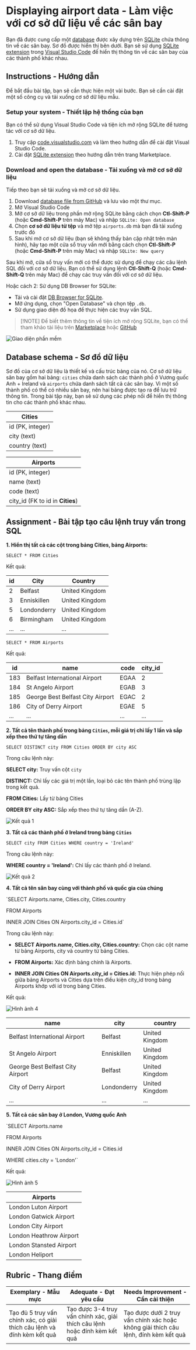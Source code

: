 # Displaying airport data - Làm việc với cơ sở dữ liệu về các sân bay

Bạn đã được cung cấp một [database](https://raw.githubusercontent.com/Microsoft/Data-Science-For-Beginners/main/2-Working-With-Data/05-relational-databases/airports.db) được xây dựng trên [SQLite](https://sqlite.org/index.html) chứa thông tin về các sân bay. Sơ đồ được hiển thị bên dưới. Bạn sẽ sử dụng [SQLite extension](https://marketplace.visualstudio.com/items?itemName=alexcvzz.vscode-sqlite&WT.mc_id=academic-77958-bethanycheum) trong [Visual Studio Code](https://code.visualstudio.com?WT.mc_id=academic-77958-bethanycheum) để hiển thị thông tin về các sân bay của các thành phố khác nhau.

## Instructions - Hướng dẫn

Để bắt đầu bài tập, bạn sẽ cần thực hiện một vài bước. Bạn sẽ cần cài đặt một số công cụ và tải xuống cơ sở dữ liệu mẫu.

### Setup your system - Thiết lập hệ thống của bạn

Bạn có thể sử dụng Visual Studio Code và tiện ích mở rộng SQLite để tương tác với cơ sở dữ liệu.

1. Truy cập [code.visualstudio.com](https://code.visualstudio.com?WT.mc_id=academic-77958-bethanycheum) và làm theo hướng dẫn để cài đặt Visual Studio Code.
2. Cài đặt [SQLite extension](https://marketplace.visualstudio.com/items?itemName=alexcvzz.vscode-sqlite&WT.mc_id=academic-77958-bethanycheum) theo hướng dẫn trên trang Marketplace.

### Download and open the database - Tải xuống và mở cơ sở dữ liệu

Tiếp theo bạn sẽ tải xuống và mở cơ sở dữ liệu.

1. Download [database file from GitHub](https://raw.githubusercontent.com/Microsoft/Data-Science-For-Beginners/main/2-Working-With-Data/05-relational-databases/airports.db) và lưu vào một thư mục.
2. Mở Visual Studio Code
3. Mở cơ sở dữ liệu trong phần mở rộng SQLite bằng cách chọn **Ctl-Shift-P** (hoặc **Cmd-Shift-P** trên máy Mac) và nhập `SQLite: Open database`
4. Chọn **cơ sở dữ liệu từ tệp** và mở tệp `airports.db` mà bạn đã tải xuống trước đó
5. Sau khi mở cơ sở dữ liệu (bạn sẽ không thấy bản cập nhật trên màn hình), hãy tạo một cửa sổ truy vấn mới bằng cách chọn **Ctl-Shift-P** (hoặc **Cmd-Shift-P** trên máy Mac) và nhập `SQLite: New query`

Sau khi mở, cửa sổ truy vấn mới có thể được sử dụng để chạy các câu lệnh SQL đối với cơ sở dữ liệu. Bạn có thể sử dụng lệnh **Ctl-Shift-Q** (hoặc **Cmd-Shift-Q** trên máy Mac) để chạy các truy vấn đối với cơ sở dữ liệu.

Hoặc cách 2: Sử dụng DB Browser for SQLite:
* Tải và cài đặt [DB Browser for SQLite](https://sqlitebrowser.org/).
* Mở ứng dụng, chọn "Open Database" và chọn tệp `.db`.
* Sử dụng giao diện đồ họa để thực hiện các truy vấn SQL.

> [!NOTE] Để biết thêm thông tin về tiện ích mở rộng SQLite, bạn có thể tham khảo tài liệu trên [Marketplace](https://marketplace.visualstudio.com/items?itemName=alexcvzz.vscode-sqlite&WT.mc_id=academic-77958-bethanycheum) hoặc [GitHub](https://github.com/nalgeon/sqlean/blob/main/docs/time.md)

![Giao diện phần mềm](https://github.com/hoanglong8/Microsoft-DS-for-beginners/blob/main/2-Working-With-Data/05-relational-databases/translations/DB%20Browse%20for%20SQLite-0.png?raw=true)

## Database schema - Sơ đồ dữ liệu

Sơ đồ của cơ sở dữ liệu là thiết kế và cấu trúc bảng của nó. Cơ sở dữ liệu sân bay gồm hai bảng: `cities` chứa danh sách các thành phố ở Vương quốc Anh + Ireland và `airports` chứa danh sách tất cả các sân bay. Vì một số thành phố có thể có nhiều sân bay, nên hai bảng được tạo ra để lưu trữ thông tin. Trong bài tập này, bạn sẽ sử dụng các phép nối để hiển thị thông tin cho các thành phố khác nhau.

| Cities           |
| ---------------- |
| id (PK, integer) |
| city (text)      |
| country (text)   |

| Airports                         |
| -------------------------------- |
| id (PK, integer)                 |
| name (text)                      |
| code (text)                      |
| city_id (FK to id in **Cities**) |

## Assignment - Bài tập tạo câu lệnh truy vấn trong SQL

**1. Hiển thị tất cả các cột trong bảng Cities, bảng Airports:**

`SELECT * FROM Cities`

Kết quả:

| id | City | Country |
|---|---|---|
|2|	Belfast|	United Kingdom|
|3|	Enniskillen|	United Kingdom|
|5|	Londonderry|	United Kingdom|
|6|	Birmingham|	United Kingdom|
| ...|	...|	...|

`SELECT * FROM Airports`

Kết quả:

|id|name|code|city_id|
|---|---|---|---|
|183|	Belfast International Airport|	EGAA|	2|
|184|	St Angelo Airport|	EGAB|	3|
|185|	George Best Belfast City Airport|	EGAC|	2|
|186|	City of Derry Airport|	EGAE|	5|
|...|...|...|...|


**2. Tất cả tên thành phố trong bảng `Cities`, mỗi giá trị chỉ lấy 1 lần và sắp xếp theo thứ tự tăng dần**

`SELECT DISTINCT city FROM Cities ORDER BY city ASC`

Trong câu lệnh này:

**SELECT city:** Truy vấn cột `city`

**DISTINCT:** Chỉ lấy các giá trị một lần, loại bỏ các tên thành phố trùng lặp trong kết quả.

**FROM Cities:** Lấy từ bảng Cities

**ORDER BY city ASC:** Sắp xếp theo thứ tự tăng dần (A-Z).

![Kết quả 1](https://github.com/hoanglong8/Microsoft-DS-for-beginners/blob/main/2-Working-With-Data/05-relational-databases/translations/DB%20Browse%20for%20SQLite-1.png?raw=true)

**3. Tất cả các thành phố ở Ireland trong bảng `Cities`**

`SELECT city FROM Cities WHERE country = 'Ireland'`

Trong câu lệnh này:

**WHERE country = 'Ireland':** Chỉ lấy các thành phố ở Ireland.

![Kết quả 2](https://github.com/hoanglong8/Microsoft-DS-for-beginners/blob/main/2-Working-With-Data/05-relational-databases/translations/DB%20Browse%20for%20SQLite-2.png?raw=true)

**4. Tất cả tên sân bay cùng với thành phố và quốc gia của chúng**

`SELECT Airports.name, Cities.city, Cities.country

FROM Airports

INNER JOIN Cities ON Airports.city_id = Cities.id`

Trong câu lệnh này:

* **SELECT Airports.name, Cities.city, Cities.country:** Chọn các cột name từ bảng Airports, city và country từ bảng Cities.

* **FROM Airports:** Xác định bảng chính là Airports.

* **INNER JOIN Cities ON Airports.city_id = Cities.id:** Thực hiện phép nối giữa bảng Airports và Cities dựa trên điều kiện city_id trong bảng Airports khớp với id trong bảng Cities.

Kết quả:

![Hình ảnh 4](https://github.com/hoanglong8/Microsoft-DS-for-beginners/blob/main/2-Working-With-Data/05-relational-databases/translations/DB%20Browse%20for%20SQLite-4.png?raw=true)

| name | city | country |
|---|---|---|
| Belfast International Airport | Belfast |	United Kingdom |
| St Angelo Airport | Enniskillen | United Kingdom |
| George Best Belfast City Airport |	Belfast |	United Kingdom |
| City of Derry Airport	| Londonderry |	United Kingdom |
| ... | ... | ... |


**5. Tất cả các sân bay ở London, Vương quốc Anh**

`SELECT Airports.name

FROM Airports

INNER JOIN Cities ON Airports.city_id = Cities.id

WHERE cities.city = 'London'`

Kết quả:

![Hình ảnh 5](https://github.com/hoanglong8/Microsoft-DS-for-beginners/blob/main/2-Working-With-Data/05-relational-databases/translations/DB%20Browse%20for%20SQLite-5.png?raw=true)

|Airports|
|---|
|London Luton Airport|
|London Gatwick Airport|
|London City Airport|
|London Heathrow Airport|
|London Stansted Airport|
|London Heliport|

## Rubric - Thang điểm

| Exemplary - Mẫu mực | Adequate - Đạt yêu cầu | Needs Improvement - Cần cải thiện|
| --------- | -------- | ----------------- |
| Tạo đủ 5 truy vấn chính xác, có giải thích câu lệnh và đính kèm kết quả | Tạo được 3-4 truy vấn chính xác, giải thích câu lệnh hoặc đính kèm kết quả | Tạo được dưới 2 truy vấn chính xác hoặc không giải thích câu lệnh, đính kèm kết quả |
